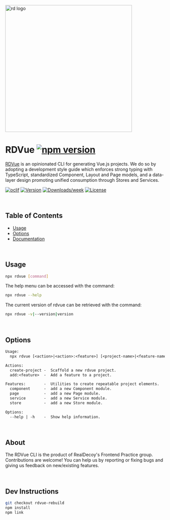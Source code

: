 <div align="left">
  <br/>
  <a href="https://www.realdecoy.com/jamaica/" title="REALDECOY">
    <img width=400px src="https://www.realdecoy.com/wp-content/uploads/2019/02/Realdecoy-logo-transparent.png" alt="rd logo">
  </a>
  <br/>
</div>

# RDVue [![npm version](https://badge.fury.io/js/rdvue.svg)](https://badge.fury.io/js/rdvue)

[RDVue](https://github.com/realdecoy/rdvue) is an opinionated CLI for generating Vue.js projects. We do so by adopting
a development style guide which enforces strong typing with TypeScript, standardized Component, Layout and Page models,
and a data-layer design promoting unified consumption through Stores and Services.



[![oclif](https://img.shields.io/badge/cli-oclif-brightgreen.svg)](https://oclif.io)
[![Version](https://img.shields.io/npm/v/rdvue.svg)](https://npmjs.org/package/rdvue)
[![Downloads/week](https://img.shields.io/npm/dw/rdvue.svg)](https://npmjs.org/package/rdvue)
[![License](https://img.shields.io/npm/l/rdvue.svg)](https://github.com/realdecoy/rdvue/blob/main/package.json)

&nbsp;
&nbsp;
&nbsp;
<!-- toc -->
## Table of Contents

* [Usage](#usage)
* [Options](#options)
* [Documentation](https://realdecoy.github.io/rdvue/)
<!-- tocstop -->

&nbsp;
&nbsp;
&nbsp;

## Usage
<!-- usage -->

```bash
npx rdvue [command]
```

The help menu can be accessed with the command:

```bash
npx rdvue --help
```
The current version of rdvue can be retrieved with the command:

```bash
npx rdvue -v|--version|version
```
<!-- usagestop -->

&nbsp;
&nbsp;
&nbsp;

## Options
```txt
Usage:
  npx rdvue [<action>|<action>:<feature>] [<project-name>|<feature-name>]

Actions:
  create-project -  Scaffold a new rdvue project.
  add:<feature>  -  Add a feature to a project.

Features:        -  Utilities to create repeatable project elements.
  component      -  add a new Component module.
  page           -  add a new Page module.
  service        -  add a new Service module.
  store          -  add a new Store module.

Options:
  --help | -h    -  Show help information.
```

&nbsp;
&nbsp;
&nbsp;

## About

The RDVue CLI is the product of RealDecoy's Frontend Practice group. Contributions are welcome! You can help us by reporting or fixing bugs and giving us feedback on new/existing features.

&nbsp;
&nbsp;
&nbsp;

## Dev Instructions

```bash
git checkout rdvue-rebuild
npm install
npm link
```
